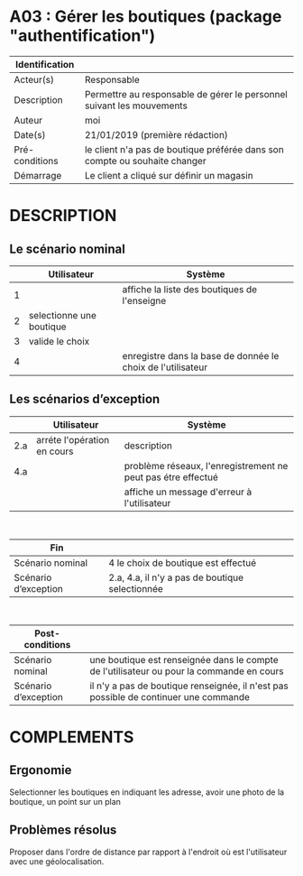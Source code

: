 # A03 : Gérer les boutiques (package "authentification")

|Identification | |
|-|-|
|Acteur(s) | Responsable |
|Description | Permettre au responsable de gérer le personnel suivant les mouvements |
|Auteur | moi |
|Date(s) | 21/01/2019 (première rédaction) |
|Pré-conditions | le client n'a pas de boutique préférée dans son compte ou souhaite changer |
|Démarrage | Le client a cliqué sur définir un magasin |

# DESCRIPTION

## Le scénario nominal
||Utilisateur|Système|
|-|-|-|
|1| | affiche la liste des boutiques de l'enseigne |
|2| selectionne une boutique | |
|3| valide le choix | |
|4| | enregistre dans la base de donnée le choix de l'utilisateur |

## Les scénarios d’exception

||Utilisateur|Système|
|-|-|-|
|2.a| arréte l'opération en cours | description |
|4.a| | problème réseaux, l'enregistrement ne peut pas étre effectué |
| | | affiche un message d'erreur à l'utilisateur |

<br/>

|Fin||
|-|-|
|Scénario nominal | 4 le choix de boutique est effectué|
|Scénario d’exception | 2.a, 4.a, il n'y a pas de boutique selectionnée|

<br/>

|Post-conditions||
|-|-
|Scénario nominal | une boutique est renseignée dans le compte de l'utilisateur ou pour la commande en cours|
|Scénario d’exception | il n'y a pas de boutique renseignée, il n'est pas possible de continuer une commande|

# COMPLEMENTS

## Ergonomie 

Selectionner les boutiques en indiquant les adresse, avoir une photo de la boutique, un point sur un plan

## Problèmes résolus 

Proposer dans l'ordre de distance par rapport à l'endroit où est l'utilisateur avec une géolocalisation.